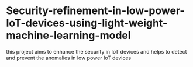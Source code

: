 # Security-refinement-in-low-power-IoT-devices-using-light-weight-machine-learning-model
this project aims to enhance the security in IoT devices and helps to detect and prevent the anomalies in low power IoT devices 
